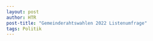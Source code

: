 ```yaml
---
layout: post
author: HTR
post-title: "Gemeinderahtswahlen 2022 Listenumfrage"
tags: Politik
---
```

<link rel="stylesheet" href="{{ layout.post_assets | liquify }}/css/post.css">

<div id="div">
</div>

<table id="table_2"></table>
<canvas id="leistbaresWohnenChart"> </canvas>
<div id="leistbaresWohnenOptional"> </div>
<table id="table_4"></table>
<canvas id="gemeindeVermieter"> </canvas>
<div id="gemeindeVermieterOptional"> </div>
<canvas id="teureGuensiteWohnungen"> </canvas>
<div id="teureGuensiteWohnungenOptional"> </div>
<canvas id="projekteJugendliche"> </canvas>
<div id="projekteJugendlicheOptional"> </div>
<canvas id="gemeindeKinder"> </canvas>
<div id="gemeindeKinderOptional"> </div>
<canvas id="kinderAnspruch"> </canvas>
<canvas id="kinderKosten"> </canvas>
<div id="kinderKostenOptional"> </div>
<canvas id="ausbauOeffi"> </canvas>
<div id="ausbauOeffiOptional"> </div>
<canvas id="anreizOeffi"> </canvas>
<div id="anreizOeffiOptional"> </div>
<canvas id="transparenz"> </canvas>
<div id="transparenzOptional"> </div>
<canvas id="datenVeroeffentlichen"> </canvas>
<div id="datenVeroeffentlichenOptional"> </div>
<canvas id="digitalesGemeindeamt"> </canvas>
<div id="digitalesGemeindeamtOptional"> </div>
<canvas id="ausbauInternet5G"> </canvas>



<script src="https://cdnjs.cloudflare.com/ajax/libs/Chart.js/3.7.1/chart.min.js" integrity="sha512-QSkVNOCYLtj73J4hbmVoOV6KVZuMluZlioC+trLpewV8qMjsWqlIQvkn1KGX2StWvPMdWGBqim1xlC8krl1EKQ==" crossorigin="anonymous" referrerpolicy="no-referrer"></script>
<script src="https://cdnjs.cloudflare.com/ajax/libs/PapaParse/5.3.1/papaparse.min.js" integrity="sha512-EbdJQSugx0nVWrtyK3JdQQ/03mS3Q1UiAhRtErbwl1YL/+e2hZdlIcSURxxh7WXHTzn83sjlh2rysACoJGfb6g==" crossorigin="anonymous" referrerpolicy="no-referrer"></script>
<script src="{{ layout.post_assets | liquify }}/js/post.js"></script>